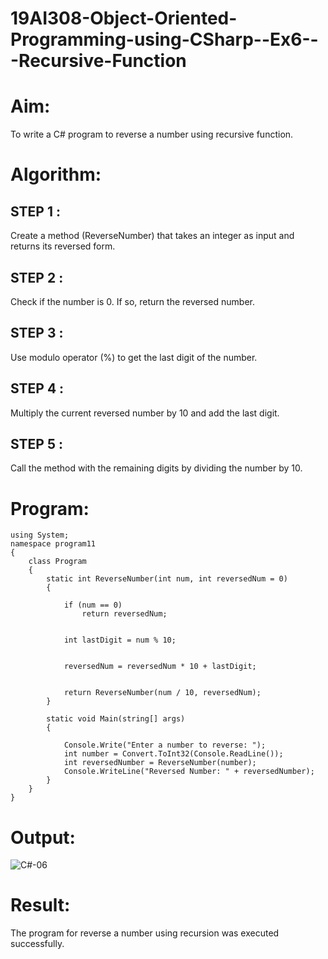 # 19AI308-Object-Oriented-Programming-using-CSharp--Ex6---Recursive-Function


# Aim: 
To write a C# program to reverse a number using recursive function.

# Algorithm:
## STEP 1 :
Create a method (ReverseNumber) that takes an integer as input and returns its reversed form.

## STEP 2 :
Check if the number is 0. If so, return the reversed number.

## STEP 3 :
Use modulo operator (%) to get the last digit of the number.

## STEP 4 :
Multiply the current reversed number by 10 and add the last digit.

## STEP 5 :
Call the method with the remaining digits by dividing the number by 10.

# Program:
```
using System;
namespace program11
{
    class Program
    {
        static int ReverseNumber(int num, int reversedNum = 0)
        {
           
            if (num == 0)
                return reversedNum;
            
           
            int lastDigit = num % 10;
            
            
            reversedNum = reversedNum * 10 + lastDigit;
            
            
            return ReverseNumber(num / 10, reversedNum);
        }
    
        static void Main(string[] args)
        {
         
            Console.Write("Enter a number to reverse: ");
            int number = Convert.ToInt32(Console.ReadLine());
            int reversedNumber = ReverseNumber(number);
            Console.WriteLine("Reversed Number: " + reversedNumber);
        }
    }
}
```

# Output:
![C#-06](https://github.com/Udhayasankaran04/19AI308-Object-Oriented-Programming-using-CSharp--Ex6---Recursive-Function/assets/119393933/7bffebbe-db86-45e6-91d1-bc03f6a0fd0e)


# Result:
The program for reverse a number using recursion was executed successfully.
